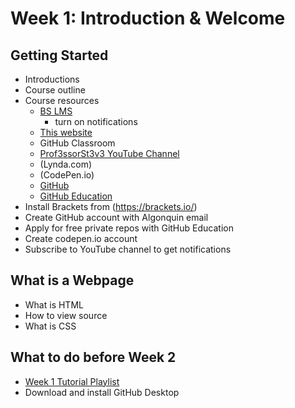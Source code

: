# Week 1: Introduction & Welcome

## Getting Started <Badge text="60 mins"/>

- Introductions
- Course outline
- Course resources
  - [BS LMS](https://brightspace.algonquincollege.com/d2l/home/)
    - turn on notifications
  - [This website](https://prof3ssorst3v3.github.io/mad9013/)
  - GitHub Classroom
  - [Prof3ssorSt3v3 YouTube Channel](https://www.youtube.com/channel/UCTBGXCJHORQjivtgtMsmkAQ)
  - (Lynda.com)
  - (CodePen.io)
  - [GitHub](https://www.github.com/)
  - [GitHub Education](https://education.github.com/)
- Install Brackets from (https://brackets.io/)
- Create GitHub account with Algonquin email
- Apply for free private repos with GitHub Education
- Create codepen.io account
- Subscribe to YouTube channel to get notifications

## What is a Webpage <Badge text="30 mins"/>

- What is HTML
- How to view source
- What is CSS

## What to do before Week 2 <Badge text="90 mins"/>

- [Week 1 Tutorial Playlist](https://www.youtube.com/watch?v=KUmuiqV1xME&list=PLyuRouwmQCjlSEBjxWe6J7NOqgiigdppA)
- Download and install GitHub Desktop


